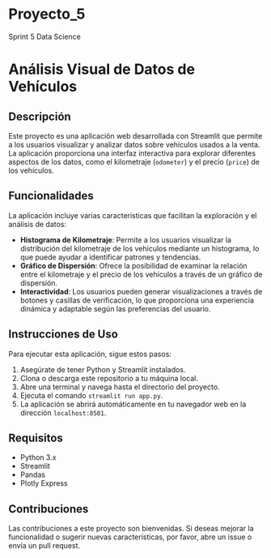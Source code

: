 # Proyecto_5
Sprint 5 Data Science

# Análisis Visual de Datos de Vehículos

## Descripción
Este proyecto es una aplicación web desarrollada con Streamlit que permite a los usuarios visualizar y analizar datos sobre vehículos usados a la venta. La aplicación proporciona una interfaz interactiva para explorar diferentes aspectos de los datos, como el kilometraje (`odometer`) y el precio (`price`) de los vehículos.

## Funcionalidades
La aplicación incluye varias características que facilitan la exploración y el análisis de datos:
- **Histograma de Kilometraje**: Permite a los usuarios visualizar la distribución del kilometraje de los vehículos mediante un histograma, lo que puede ayudar a identificar patrones y tendencias.
- **Gráfico de Dispersión**: Ofrece la posibilidad de examinar la relación entre el kilometraje y el precio de los vehículos a través de un gráfico de dispersión.
- **Interactividad**: Los usuarios pueden generar visualizaciones a través de botones y casillas de verificación, lo que proporciona una experiencia dinámica y adaptable según las preferencias del usuario.

## Instrucciones de Uso
Para ejecutar esta aplicación, sigue estos pasos:
1. Asegúrate de tener Python y Streamlit instalados.
2. Clona o descarga este repositorio a tu máquina local.
3. Abre una terminal y navega hasta el directorio del proyecto.
4. Ejecuta el comando `streamlit run app.py`.
5. La aplicación se abrirá automáticamente en tu navegador web en la dirección `localhost:8501`.

## Requisitos
- Python 3.x
- Streamlit
- Pandas
- Plotly Express

## Contribuciones
Las contribuciones a este proyecto son bienvenidas. Si deseas mejorar la funcionalidad o sugerir nuevas características, por favor, abre un issue o envía un pull request.
